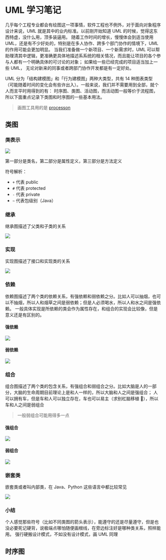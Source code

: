 # UML 学习笔记

几乎每个工程专业都会有绘图这一项事情，软件工程也不例外，对于面向对象程序设计来说，UML 就是其中的业内标准。以前刚开始知道 UML 的时候，觉得这东西特虚，没什么用，顶多装逼用。
随着工作时间的增长，慢慢体会到适当使用 UML，还是有不少好处的，特别是在多人协作、跨多个部门协作的情境下，UML 的作用可能会更加明显。
当我们准备做一个新项目、一个新需求时，UML 可以帮助理清其中逻辑，更准确更具体地描述系系统的相关情况，而且能让项目的各个参与人都有一个明确具体的可讨论的对象；
如果给一些已经完成的项目适当加上一些 UML， 无论对新来的同事或者跨部门协作开发都是有一定好处。

UML 分为「结构建模图」和「行为建模图」两种大类型，共有 14 种图表类型（可能随着时间的变化会有些许出入）。一般来说，我们并不需要用到全部，就个人而言平时用得到的有：
时序图、类图、活动图，而活动图一般等价于流程图，所以下面重点记录下类图和时序图的一些基本用法。

> 画图工具用的是 [processon](https://www.processon.com)

## 类图

### 类表示

![](https://raw.githubusercontent.com/hsxhr-10/Blog/master/image/uml-class-1.png)

第一部分是类名，第二部分是属性定义，第三部分是方法定义

符号解析：

- `+` 代表 public
- `#` 代表 protected
- `-` 代表 private
- `~` 代表包级别（Java）

### 继承

继承图描述了父类和子类的关系

![](https://raw.githubusercontent.com/hsxhr-10/Blog/master/image/uml-class-2.png)

### 实现

实现图描述了接口和实现类的关系

![](https://raw.githubusercontent.com/hsxhr-10/Blog/master/image/uml-class-3.png)

### 依赖

依赖图描述了两个类的依赖关系，有强依赖和弱依赖之分。比如人可以抽烟，也可以不抽烟，所以人和烟草之间是弱依赖；但是人必须喝水，所以人和水之间是强依赖。
一般具体实现是所依赖的类会作为属性存在，和组合的实现会比较像，但是意义还是有区别的。

#### 强依赖

![](https://raw.githubusercontent.com/hsxhr-10/Blog/master/image/uml-class-4.png)

#### 弱依赖

![](https://raw.githubusercontent.com/hsxhr-10/Blog/master/image/uml-class-5.png)

### 组合

组合图描述了两个类的包含关系，有强组合和弱组合之分。比如大脑是人的一部分，大脑的生命周期目前理论上是和人一样的，所以大脑和人之间是强组合；
人可以拥有车，但是车和人可以独立存在，车也可以易主（求别杠脑移植 🐶），所以车和人之间是弱组合

> 一般弱组合可能用得多一点

#### 强组合

![](https://raw.githubusercontent.com/hsxhr-10/Blog/master/image/uml-class-6.png)

#### 弱组合

![](https://raw.githubusercontent.com/hsxhr-10/Blog/master/image/uml-class-7.png)

### 嵌套类

嵌套类或者叫内部类，在 Java、Python 这些语言中都比较常见

![](https://raw.githubusercontent.com/hsxhr-10/Blog/master/image/uml-class-8.png)

### 小结

个人感觉那些符号（比如不同类图的箭头表示），能遵守的还是尽量遵守，但是也没必要死记硬背，说极端点哪怕随便画根线，在旁边标注好是哪种类关系，照样能用。
强行硬搬设计模式，不如没有设计模式，画 UML 同理

## 时序图

